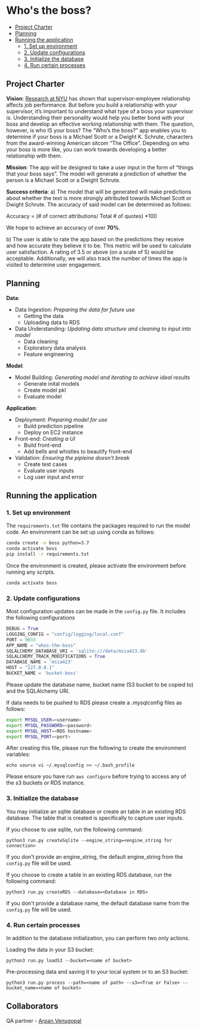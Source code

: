 # Who's the boss?

<!-- toc -->

- [Project Charter](#project-charter)
- [Planning](#planning)
- [Running the application](#running-the-application)
  * [1. Set up environment](#1-set-up-environment)
  * [2. Update configurations](#2-update-configurations)
  * [3. Initialize the database](#3-initialize-the-database)
  * [4. Run certain processes](#4-run-certain-processes)

<!-- tocstop -->

## Project Charter 

**Vision**: 
[Research at NYU](https://steinhardt.nyu.edu/appsych/opus/issues/2011/fall/effects) has shown that supervisor-employee relationship affects job performance. But before you build a relationship with your supervisor, it’s important to understand what type of a boss your supervisor is. Understanding their personality would help you better bond with your boss and develop an effective working relationship with them. The question, however, is who IS your boss? The “Who’s the boss?” app enables you to determine if your boss is a Michael Scott or a Dwight K. Schrute, characters from the award-winning American sitcom “The Office”. Depending on who your boss is more like, you can work towards developing a better relationship with them.

**Mission**: 
The app will be designed to take a user input in the form of “things that your boss says”. The model will generate a prediction of whether the person is a Michael Scott or a Dwight Schrute.

**Success criteria**: 
a) The model that will be generated will make predictions about whether the text is more strongly attributed towards Michael Scott or Dwight Schrute. The accuracy of said model can be determined as follows:

Accuracy = (# of correct attributions/ Total # of quotes) *100

We hope to achieve an accuracy of over **70%**.

b) The user is able to rate the app based on the predictions they receive and how accurate they believe it to be. This metric will be used to calculate user satisfaction. A rating of 3.5 or above (on a scale of 5) would be acceptable. Additionally, we will also track the number of times the app is visited to determine user engagement.

## Planning
 
**Data**:
* Data Ingestion: *Preparing the data for future use*
	* Getting the data
	* Uploading data to RDS
* Data Understanding: *Updating data structure and cleaning to input into model*
	* Data cleaning
	* Exploratory data analysis
	* Feature engineering

**Model**:
* Model Building: *Generating model and iterating to achieve ideal results*
	* Generate inital models
	* Create model pkl
	* Evaluate model

**Application**:
* Deployment: *Preparing model for use*
	* Build prediction pipeline
	* Deploy on EC2 instance
* Front-end: *Creating a UI*
	* Build front-end 
	* Add bells and whistles to beautify front-end
* Validation: *Ensuring the pipleine doesn't break*
	* Create test cases
	* Evaluate user inputs
	* Log user input and error

## Running the application
### 1. Set up environment 

The `requirements.txt` file contains the packages required to run the model code. An environment can be set up using conda as follows:

```bash
conda create -n boss python=3.7
conda activate boss
pip install -r requirements.txt
```

Once the environment is created, please activate the environment before running any scripts.

```bash
conda activate boss
```

### 2. Update configurations 

Most configuration updates can be made in the `config.py` file. It includes the following configurations

```python
DEBUG = True
LOGGING_CONFIG = "config/logging/local.conf"
PORT = 9033
APP_NAME = "whos-the-boss"
SQLALCHEMY_DATABASE_URI = 'sqlite:///data/msia423.db'
SQLALCHEMY_TRACK_MODIFICATIONS = True
DATABASE_NAME = 'msia423'
HOST = "127.0.0.1"
BUCKET_NAME = 'bucket-boss'
```
Please update the database name, bucket name (S3 bucket to be copied to) and the SQLAlchemy URI. 

If data needs to be pushed to RDS please create a .mysqlconfig files as follows:

```bash
export MYSQL_USER=<username>
export MYSQL_PASSWORD=<password>
export MYSQL_HOST=<RDS hostname>
export MYSQL_PORT=<port>
```
After creating this file, please run the following to create the environment variables:

`echo source vi ~/.mysqlconfig >> ~/.bash_profile`

Please ensure you have run `aws configure` before trying to access any of the s3 buckets or RDS instance.

### 3. Initialize the database

You may initialize an sqlite database or create an table in an existing RDS database. 
The table that is created is specifically to capture user inputs. 

If you choose to use sqlite, run the following command:

```python3 run.py createSqlite --engine_string=<engine_string for connection>```

If you don't provide an engine_string, the default engine_string from the `config.py` file will be used.

If you choose to create a table in an existing RDS database, run the following command: 

```python3 run.py createRDS --database=<Database in RDS>```

If you don't provide a database name, the default database name from the `config.py` file will be used.

### 4. Run certain processes

In addition to the database initialization, you can perform two only actions.

Loading the data in your S3 bucket:

```python3 run.py loadS3 --bucket=<name of bucket>```

Pre-processing data and saving it to your local system or to an S3 bucket:

```python3 run.py process --path=<name of path> --s3=<True or False> --bucket_name=<name of bucket>```


## Collaborators

QA partner - [Arpan Venugopal](https://github.com/spartan07)

